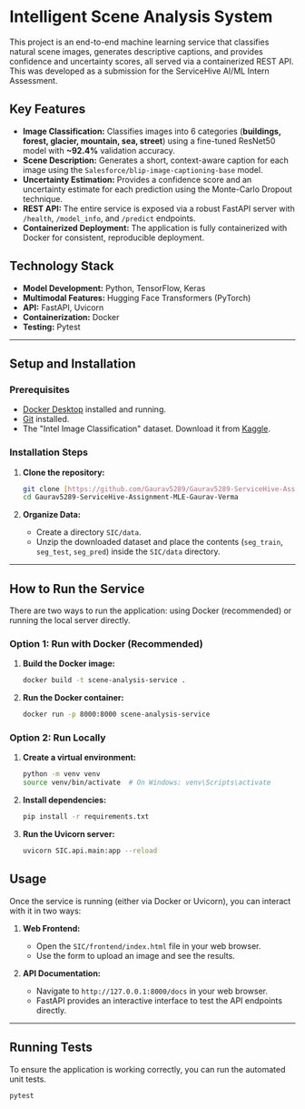# Intelligent Scene Analysis System

This project is an end-to-end machine learning service that classifies natural scene images, generates descriptive captions, and provides confidence and uncertainty scores, all served via a containerized REST API. This was developed as a submission for the ServiceHive AI/ML Intern Assessment.

## Key Features

-   **Image Classification:** Classifies images into 6 categories (**buildings, forest, glacier, mountain, sea, street**) using a fine-tuned ResNet50 model with **~92.4%** validation accuracy.
-   **Scene Description:** Generates a short, context-aware caption for each image using the `Salesforce/blip-image-captioning-base` model.
-   **Uncertainty Estimation:** Provides a confidence score and an uncertainty estimate for each prediction using the Monte-Carlo Dropout technique.
-   **REST API:** The entire service is exposed via a robust FastAPI server with `/health`, `/model_info`, and `/predict` endpoints.
-   **Containerized Deployment:** The application is fully containerized with Docker for consistent, reproducible deployment.

## Technology Stack

-   **Model Development:** Python, TensorFlow, Keras
-   **Multimodal Features:** Hugging Face Transformers (PyTorch)
-   **API:** FastAPI, Uvicorn
-   **Containerization:** Docker
-   **Testing:** Pytest

---

## Setup and Installation

### Prerequisites

-   [Docker Desktop](https://www.docker.com/products/docker-desktop/) installed and running.
-   [Git](https://git-scm.com/downloads) installed.
-   The "Intel Image Classification" dataset. Download it from [Kaggle](https://www.kaggle.com/datasets/puneet6060/intel-image-classification).

### Installation Steps

1.  **Clone the repository:**
    ```bash
    git clone [https://github.com/Gaurav5289/Gaurav5289-ServiceHive-Assignment-MLE-Gaurav-Verma.git](https://github.com/Gaurav5289/Gaurav5289-ServiceHive-Assignment-MLE-Gaurav-Verma.git)
    cd Gaurav5289-ServiceHive-Assignment-MLE-Gaurav-Verma
    ```

2.  **Organize Data:**
    -   Create a directory `SIC/data`.
    -   Unzip the downloaded dataset and place the contents (`seg_train`, `seg_test`, `seg_pred`) inside the `SIC/data` directory.

---

## How to Run the Service

There are two ways to run the application: using Docker (recommended) or running the local server directly.

### Option 1: Run with Docker (Recommended)

1.  **Build the Docker image:**
    ```bash
    docker build -t scene-analysis-service .
    ```

2.  **Run the Docker container:**
    ```bash
    docker run -p 8000:8000 scene-analysis-service
    ```

### Option 2: Run Locally

1.  **Create a virtual environment:**
    ```bash
    python -m venv venv
    source venv/bin/activate  # On Windows: venv\Scripts\activate
    ```

2.  **Install dependencies:**
    ```bash
    pip install -r requirements.txt
    ```

3.  **Run the Uvicorn server:**
    ```bash
    uvicorn SIC.api.main:app --reload
    ```

## Usage

Once the service is running (either via Docker or Uvicorn), you can interact with it in two ways:

1.  **Web Frontend:**
    -   Open the `SIC/frontend/index.html` file in your web browser.
    -   Use the form to upload an image and see the results.

2.  **API Documentation:**
    -   Navigate to `http://127.0.0.1:8000/docs` in your web browser.
    -   FastAPI provides an interactive interface to test the API endpoints directly.

---

## Running Tests

To ensure the application is working correctly, you can run the automated unit tests.

```bash
pytest
```
